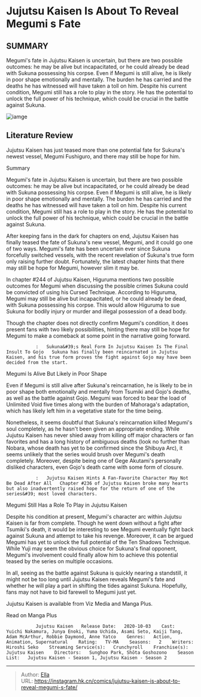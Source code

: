 # Jujutsu Kaisen Is About To Reveal Megumi s Fate


## SUMMARY 



  Megumi&#39;s fate in Jujutsu Kaisen is uncertain, but there are two possible outcomes: he may be alive but incapacitated, or he could already be dead with Sukuna possessing his corpse.   Even if Megumi is still alive, he is likely in poor shape emotionally and mentally. The burden he has carried and the deaths he has witnessed will have taken a toll on him.   Despite his current condition, Megumi still has a role to play in the story. He has the potential to unlock the full power of his technique, which could be crucial in the battle against Sukuna.  

![iamge](https://static1.srcdn.com/wordpress/wp-content/uploads/2023/12/megumi-and-sukuna-in-his-true-form-from-jujutsu-kaisen.jpg)

## Literature Review

Jujutsu Kaisen has just teased more than one potential fate for Sukuna&#39;s newest vessel, Megumi Fushiguro, and there may still be hope for him.





Summary

  Megumi&#39;s fate in Jujutsu Kaisen is uncertain, but there are two possible outcomes: he may be alive but incapacitated, or he could already be dead with Sukuna possessing his corpse.   Even if Megumi is still alive, he is likely in poor shape emotionally and mentally. The burden he has carried and the deaths he has witnessed will have taken a toll on him.   Despite his current condition, Megumi still has a role to play in the story. He has the potential to unlock the full power of his technique, which could be crucial in the battle against Sukuna.  







After keeping fans in the dark for chapters on end, Jujutsu Kaisen has finally teased the fate of Sukuna&#39;s new vessel, Megumi, and it could go one of two ways. Megumi&#39;s fate has been uncertain ever since Sukuna forcefully switched vessels, with the recent revelation of Sukuna&#39;s true form only raising further doubt. Fortunately, the latest chapter hints that there may still be hope for Megumi, however slim it may be.

In chapter #244 of Jujutsu Kaisen, Higuruma mentions two possible outcomes for Megumi when discussing the possible crimes Sukuna could be convicted of using his Cursed Technique. According to Higuruma, Megumi may still be alive but incapacitated, or he could already be dead, with Sukuna possessing his corpse. This would allow Higuruma to sue Sukuna for bodily injury or murder and illegal possession of a dead body.

          




Though the chapter does not directly confirm Megumi&#39;s condition, it does present fans with two likely possibilities, hinting there may still be hope for Megumi to make a comeback at some point in the narrative going forward.

               :   Sukuna&#39;s Real Form In Jujutsu Kaisen Is The Final Insult To Gojo   Sukuna has finally been reincarnated in Jujutsu Kaisen, and his true form proves the fight against Gojo may have been decided from the start.   


 Megumi Is Alive But Likely in Poor Shape 
          

Even if Megumi is still alive after Sukuna&#39;s reincarnation, he is likely to be in poor shape both emotionally and mentally from Tsumiki and Gojo&#39;s deaths, as well as the battle against Gojo. Megumi was forced to bear the load of Unlimited Void five times along with the burden of Mahoraga&#39;s adaptation, which has likely left him in a vegetative state for the time being.




Nonetheless, it seems doubtful that Sukuna&#39;s reincarnation killed Megumi&#39;s soul completely, as he hasn&#39;t been given an appropriate ending. While Jujutsu Kaisen has never shied away from killing off major characters or fan favorites and has a long history of ambiguous deaths (look no further than Nobara, whose death has yet to be confirmed since the Shibuya Arc), it seems unlikely that the series would brush over Megumi&#39;s death completely. Moreover, despite being one of Gege Akutami&#39;s personally disliked characters, even Gojo&#39;s death came with some form of closure.

               :   Jujutsu Kaisen Hints A Fan-Favorite Character May Not Be Dead After All   Chapter #236 of Jujutsu Kaisen broke many hearts but also inadvertently raised hope for the return of one of the series&#39; most loved characters.   



 Megumi Still Has a Role To Play in Jujutsu Kaisen 
          




Despite his condition at present, Megumi&#39;s character arc within Jujutsu Kaisen is far from complete. Though he went down without a fight after Tsumiki&#39;s death, it would be interesting to see Megumi eventually fight back against Sukuna and attempt to take his revenge. Moreover, it can be argued Megumi has yet to unlock the full potential of the Ten Shadows Technique. While Yuji may seem the obvious choice for Sukuna&#39;s final opponent, Megumi&#39;s involvement could finally allow him to achieve this potential teased by the series on multiple occasions.

In all, seeing as the battle against Sukuna is quickly nearing a standstill, it might not be too long until Jujutsu Kaisen reveals Megumi&#39;s fate and whether he will play a part in shifting the tides against Sukuna. Hopefully, fans may not have to bid farewell to Megumi just yet.

Jujutsu Kaisen is available from Viz Media and Manga Plus.

Read on Manga Plus

               Jujutsu Kaisen   Release Date:   2020-10-03    Cast:   Yuichi Nakamura, Junya Enoki, Yuma Uchida, Asami Seto, Kaiji Tang, Adam McArthur, Robbie Daymond, Anne Yatco    Genres:   Action, Animation, Supernatural    Rating:   TV-MA    Seasons:   2    Writers:   Hiroshi Seko    Streaming Service(s):   Crunchyroll    Franchise(s):   Jujutsu Kaisen    Directors:   Sunghoo Park, Shōta Goshozono    Season List:   Jujutsu Kaisen - Season 1, Jujutsu Kaisen - Season 2      

---

> Author: [Ella](https://instagram.hk.cn/)  
> URL: https://instagram.hk.cn/comics/jujutsu-kaisen-is-about-to-reveal-megumi-s-fate/  

